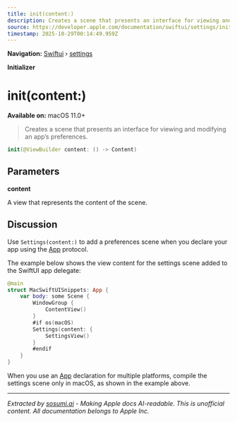 ```yaml
---
title: init(content:)
description: Creates a scene that presents an interface for viewing and modifying an app’s preferences.
source: https://developer.apple.com/documentation/swiftui/settings/init(content:)
timestamp: 2025-10-29T00:14:49.959Z
---
```


**Navigation:** [Swiftui](/documentation/swiftui) › [settings](/documentation/swiftui/settings)

**Initializer**

# init(content:)

**Available on:** macOS 11.0+

> Creates a scene that presents an interface for viewing and modifying an app’s preferences.

```swift
init(@ViewBuilder content: () -> Content)
```

## Parameters

**content**

A view that represents the content of the scene.



## Discussion

Use `Settings(content:)` to add a preferences scene when you declare your app using the [App](/documentation/swiftui/app) protocol.

The example below shows the view content for the settings scene added to the SwiftUI app delegate:

```swift
@main
struct MacSwiftUISnippets: App {
    var body: some Scene {
        WindowGroup {
            ContentView()
        }
        #if os(macOS)
        Settings(content: {
            SettingsView()
        }
        #endif
    }
}
```

When you use an [App](/documentation/swiftui/app) declaration for multiple platforms, compile the settings scene only in macOS, as shown in the example above.

---

*Extracted by [sosumi.ai](https://sosumi.ai) - Making Apple docs AI-readable.*
*This is unofficial content. All documentation belongs to Apple Inc.*
